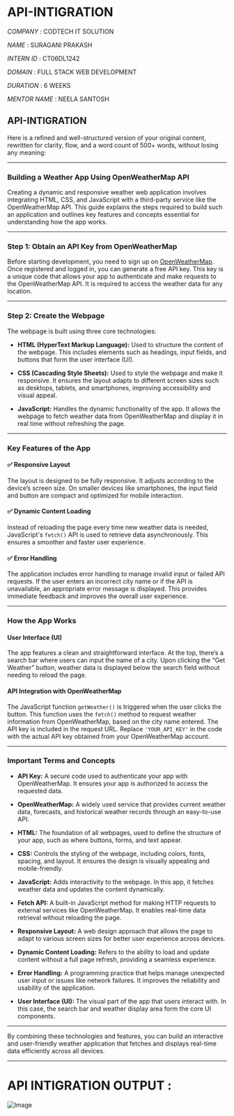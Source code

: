 # API-INTIGRATION

*COMPANY* : CODTECH IT SOLUTION

*NAME* : SURAGANI PRAKASH

*INTERN ID* : CT06DL1242

*DOMAIN* : FULL STACK WEB DEVELOPMENT

*DURATION* : 6 WEEKS

*MENTOR NAME* : NEELA SANTOSH

## API-INTIGRATION

Here is a refined and well-structured version of your original content, rewritten for clarity, flow, and a word count of 500+ words, without losing any meaning:

---

### **Building a Weather App Using OpenWeatherMap API**

Creating a dynamic and responsive weather web application involves integrating HTML, CSS, and JavaScript with a third-party service like the OpenWeatherMap API. This guide explains the steps required to build such an application and outlines key features and concepts essential for understanding how the app works.

---

### **Step 1: Obtain an API Key from OpenWeatherMap**

Before starting development, you need to sign up on [OpenWeatherMap](https://openweathermap.org/api). Once registered and logged in, you can generate a free API key. This key is a unique code that allows your app to authenticate and make requests to the OpenWeatherMap API. It is required to access the weather data for any location.

---

### **Step 2: Create the Webpage**

The webpage is built using three core technologies:

* **HTML (HyperText Markup Language):** Used to structure the content of the webpage. This includes elements such as headings, input fields, and buttons that form the user interface (UI).

* **CSS (Cascading Style Sheets):** Used to style the webpage and make it responsive. It ensures the layout adapts to different screen sizes such as desktops, tablets, and smartphones, improving accessibility and visual appeal.

* **JavaScript:** Handles the dynamic functionality of the app. It allows the webpage to fetch weather data from OpenWeatherMap and display it in real time without refreshing the page.

---

### **Key Features of the App**

#### ✅ **Responsive Layout**

The layout is designed to be fully responsive. It adjusts according to the device’s screen size. On smaller devices like smartphones, the input field and button are compact and optimized for mobile interaction.

#### ✅ **Dynamic Content Loading**

Instead of reloading the page every time new weather data is needed, JavaScript's `fetch()` API is used to retrieve data asynchronously. This ensures a smoother and faster user experience.

#### ✅ **Error Handling**

The application includes error handling to manage invalid input or failed API requests. If the user enters an incorrect city name or if the API is unavailable, an appropriate error message is displayed. This provides immediate feedback and improves the overall user experience.

---

### **How the App Works**

#### **User Interface (UI)**

The app features a clean and straightforward interface. At the top, there’s a search bar where users can input the name of a city. Upon clicking the “Get Weather” button, weather data is displayed below the search field without needing to reload the page.

#### **API Integration with OpenWeatherMap**

The JavaScript function `getWeather()` is triggered when the user clicks the button. This function uses the `fetch()` method to request weather information from OpenWeatherMap, based on the city name entered. The API key is included in the request URL. Replace `'YOUR_API_KEY'` in the code with the actual API key obtained from your OpenWeatherMap account.

---

### **Important Terms and Concepts**

* **API Key:** A secure code used to authenticate your app with OpenWeatherMap. It ensures your app is authorized to access the requested data.

* **OpenWeatherMap:** A widely used service that provides current weather data, forecasts, and historical weather records through an easy-to-use API.

* **HTML:** The foundation of all webpages, used to define the structure of your app, such as where buttons, forms, and text appear.

* **CSS:** Controls the styling of the webpage, including colors, fonts, spacing, and layout. It ensures the design is visually appealing and mobile-friendly.

* **JavaScript:** Adds interactivity to the webpage. In this app, it fetches weather data and updates the content dynamically.

* **Fetch API:** A built-in JavaScript method for making HTTP requests to external services like OpenWeatherMap. It enables real-time data retrieval without reloading the page.

* **Responsive Layout:** A web design approach that allows the page to adapt to various screen sizes for better user experience across devices.

* **Dynamic Content Loading:** Refers to the ability to load and update content without a full page refresh, providing a seamless experience.

* **Error Handling:** A programming practice that helps manage unexpected user input or issues like network failures. It improves the reliability and usability of the application.

* **User Interface (UI):** The visual part of the app that users interact with. In this case, the search bar and weather display area form the core UI components.

---

By combining these technologies and features, you can build an interactive and user-friendly weather application that fetches and displays real-time data efficiently across all devices.

---

# API INTIGRATION OUTPUT :

![Image](https://github.com/user-attachments/assets/bf00f279-ba29-4686-8f55-25eadcf81951)

